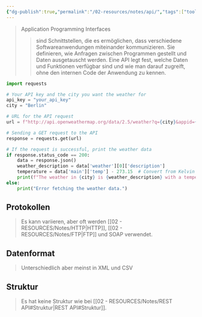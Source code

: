 ```yaml
---
{"dg-publish":true,"permalink":"/02-resources/notes/api/","tags":["tools","code"],"noteIcon":"","updated":"2025-09-05T10:12:28.159+02:00"}
---
```


>Application Programming Interfaces
>>sind Schnittstellen, die es ermöglichen, dass verschiedene Softwareanwendungen miteinander kommunizieren. Sie definieren, wie Anfragen zwischen Programmen gestellt und Daten ausgetauscht werden. Eine API legt fest, welche Daten und Funktionen verfügbar sind und wie man darauf zugreift, ohne den internen Code der Anwendung zu kennen.

```python
import requests

# Your API key and the city you want the weather for
api_key = "your_api_key"
city = "Berlin"

# URL for the API request
url = f"http://api.openweathermap.org/data/2.5/weather?q={city}&appid={api_key}"

# Sending a GET request to the API
response = requests.get(url)

# If the request is successful, print the weather data
if response.status_code == 200:
    data = response.json()
    weather_description = data['weather'][0]['description']
    temperature = data['main']['temp'] - 273.15  # Convert from Kelvin to Celsius
    print(f"The weather in {city} is {weather_description} with a temperature of {temperature:.2f}°C.")
else:
    print("Error fetching the weather data.")
```

## Protokollen
>Es kann variieren, aber oft werden [[02 - RESOURCES/Notes/HTTP\|HTTP]], [[02 - RESOURCES/Notes/FTP\|FTP]] und SOAP verwendet.

## Datenformat
>Unterschiedlich aber meinst in XML und CSV

## Struktur
> Es hat keine Struktur wie bei [[02 - RESOURCES/Notes/REST API#Struktur\|REST API#Struktur]].
